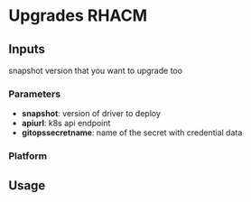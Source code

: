 # Upgrades RHACM

## Inputs

snapshot version that you want to upgrade too

### Parameters

* **snapshot**: version of driver to deploy
* **apiurl**: k8s api endpoint
* **gitopssecretname**: name of the secret with credential data

### Platform

## Usage
